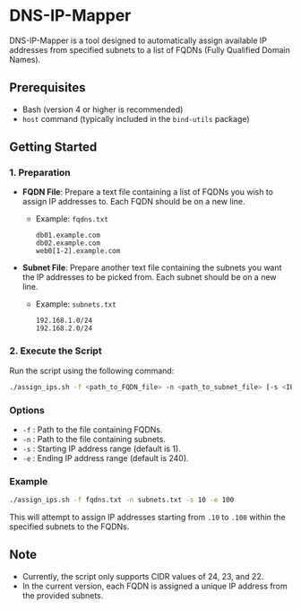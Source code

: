 # DNS-IP-Mapper

DNS-IP-Mapper is a tool designed to automatically assign available IP addresses from specified subnets to a list of FQDNs (Fully Qualified Domain Names).

## Prerequisites

- Bash (version 4 or higher is recommended)
- `host` command (typically included in the `bind-utils` package)

## Getting Started

### 1. Preparation

- **FQDN File**: Prepare a text file containing a list of FQDNs you wish to assign IP addresses to. Each FQDN should be on a new line.
  - Example: `fqdns.txt`
  
    ```
    db01.example.com
    db02.example.com
    web0[1-2].example.com
    ```

- **Subnet File**: Prepare another text file containing the subnets you want the IP addresses to be picked from. Each subnet should be on a new line.
  - Example: `subnets.txt`

    ```
    192.168.1.0/24
    192.168.2.0/24
    ```

### 2. Execute the Script

Run the script using the following command:

```bash
./assign_ips.sh -f <path_to_FQDN_file> -n <path_to_subnet_file> [-s <IP_start_range>] [-e <IP_end_range>]
```

### Options

- `-f` : Path to the file containing FQDNs.
- `-n` : Path to the file containing subnets.
- `-s` : Starting IP address range (default is 1).
- `-e` : Ending IP address range (default is 240).

### Example

```bash
./assign_ips.sh -f fqdns.txt -n subnets.txt -s 10 -e 100
```

This will attempt to assign IP addresses starting from `.10` to `.100` within the specified subnets to the FQDNs.

## Note

- Currently, the script only supports CIDR values of 24, 23, and 22.
- In the current version, each FQDN is assigned a unique IP address from the provided subnets.
